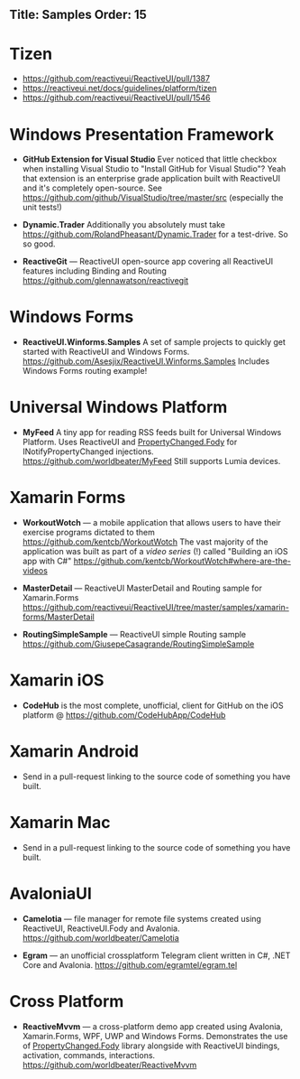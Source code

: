 Title: Samples
Order: 15
---

# Tizen

* https://github.com/reactiveui/ReactiveUI/pull/1387
* https://reactiveui.net/docs/guidelines/platform/tizen
* https://github.com/reactiveui/ReactiveUI/pull/1546

# Windows Presentation Framework

* **GitHub Extension for Visual Studio** Ever noticed that little checkbox when installing Visual Studio to "Install GitHub for Visual Studio"? Yeah that extension is an enterprise grade application built with ReactiveUI and it's completely open-source. See https://github.com/github/VisualStudio/tree/master/src (especially the unit tests!)

* **Dynamic.Trader** Additionally you absolutely must take https://github.com/RolandPheasant/Dynamic.Trader for a test-drive. So so good. 

* **ReactiveGit** — ReactiveUI open-source app covering all ReactiveUI features including Binding and Routing https://github.com/glennawatson/reactivegit

# Windows Forms

* **ReactiveUI.Winforms.Samples** A set of sample projects to quickly get started with ReactiveUI and Windows Forms. https://github.com/Asesjix/ReactiveUI.Winforms.Samples Includes Windows Forms routing example!

# Universal Windows Platform

* **MyFeed** A tiny app for reading RSS feeds built for Universal Windows Platform. Uses ReactiveUI and <a href="https://github.com/Fody/PropertyChanged">PropertyChanged.Fody</a> for INotifyPropertyChanged injections. https://github.com/worldbeater/MyFeed Still supports Lumia devices.

# Xamarin Forms

* **WorkoutWotch** — a mobile application that allows users to have their exercise programs dictated to them https://github.com/kentcb/WorkoutWotch The vast majority of the application was built as part of a *video series* (!) called "Building an iOS app with C#" https://github.com/kentcb/WorkoutWotch#where-are-the-videos

* **MasterDetail** — ReactiveUI MasterDetail and Routing sample for Xamarin.Forms https://github.com/reactiveui/ReactiveUI/tree/master/samples/xamarin-forms/MasterDetail

* **RoutingSimpleSample** — ReactiveUI simple Routing sample https://github.com/GiusepeCasagrande/RoutingSimpleSample

# Xamarin iOS

* **CodeHub** is the most complete, unofficial, client for GitHub on the iOS platform @ https://github.com/CodeHubApp/CodeHub

# Xamarin Android

* Send in a pull-request linking to the source code of something you have built.

# Xamarin Mac

* Send in a pull-request linking to the source code of something you have built.

# AvaloniaUI

* **Camelotia** — file manager for remote file systems created using ReactiveUI, ReactiveUI.Fody and Avalonia. https://github.com/worldbeater/Camelotia

* **Egram** — an unofficial crossplatform Telegram client written in C#, .NET Core and Avalonia. https://github.com/egramtel/egram.tel

# Cross Platform

* **ReactiveMvvm** — a cross-platform demo app created using Avalonia, Xamarin.Forms, WPF, UWP and Windows Forms. Demonstrates the use of <a href="https://github.com/Fody/PropertyChanged">PropertyChanged.Fody</a> library alongside with ReactiveUI bindings, activation, commands, interactions. https://github.com/worldbeater/ReactiveMvvm
